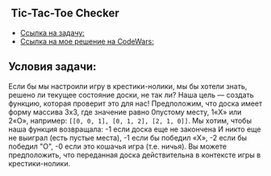 ![]()
Tic-Tac-Toe Checker
-------------------
* [Ссылка на задачу:](https://www.codewars.com/kata/525caa5c1bf619d28c000335)
* [Ссылка на мое решение на CodeWars:](https://www.codewars.com/kata/reviews/53e07ee7eaf1a9f06c0000d7/groups/659d3fc8d401ba0001c8cdaa)

Условия задачи:
---------------
Если бы мы настроили игру в крестики-нолики, мы бы хотели знать, решено ли текущее состояние доски, не так ли? 
Наша цель — создать функцию, которая проверит это для нас!
Предположим, что доска имеет форму массива 3x3, где значение равно 0пустому месту, 1«X» или 2«O», например:
`[[0, 0, 1],
[0, 1, 2],
[2, 1, 0]]`.
Мы хотим, чтобы наша функция возвращала:
-1 если доска еще не закончена И никто еще не выиграл (есть пустые места),
-1 если бы победил «X»,
-2 если бы победил "О",
-0 если это кошачья игра (т.е. ничья).
Вы можете предположить, что переданная доска действительна в контексте игры в крестики-нолики.